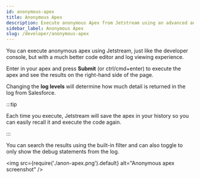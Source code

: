 ```yaml
---
id: anonymous-apex
title: Anonymous Apex
description: Execute anonymous Apex from Jetstream using an advanced and powerful code editor.
sidebar_label: Anonymous Apex
slug: /developer/anonymous-apex
---
```


You can execute anonymous apex using Jetstream, just like the developer console, but with a much better code editor and log viewing experience.

Enter in your apex and press **Submit** (or ctrl/cmd+enter) to execute the apex and see the results on the right-hand side of the page.

Changing the **log levels** will determine how much detail is returned in the log from Salesforce.

:::tip

Each time you execute, Jetstream will save the apex in your history so you can easily recall it and execute the code again.

:::

You can search the results using the built-in filter and can also toggle to only show the debug statements from the log.

<img src={require('./anon-apex.png').default} alt="Anonymous apex screenshot" />
